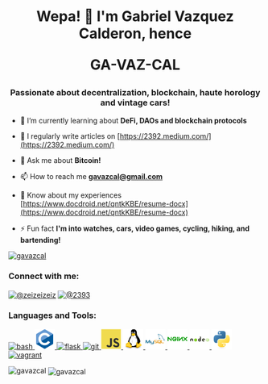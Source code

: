 
<h1 align="center">Wepa! 👋 I'm Gabriel Vazquez Calderon, hence 
  
  GA-VAZ-CAL</h1>
<h3 align="center">Passionate about decentralization, blockchain, haute horology and vintage cars!</h3>



- 🔭 I’m currently learning about **DeFi, DAOs and blockchain protocols**

- 📝 I regularly write articles on [https://2392.medium.com/](https://2392.medium.com/)

- 💬 Ask me about **Bitcoin!**

- 📫 How to reach me **gavazcal@gmail.com**

- 📄 Know about my experiences [https://www.docdroid.net/qntkKBE/resume-docx](https://www.docdroid.net/qntkKBE/resume-docx)

- ⚡ Fun fact **I'm into watches, cars, video games, cycling, hiking, and bartending!**

<p align="left"> <a href="https://github.com/ryo-ma/github-profile-trophy"><img src="https://github-profile-trophy.vercel.app/?username=gavazcal" alt="gavazcal" /></a> </p>

<h3 align="left">Connect with me:</h3>
<p align="left">
<a href="https://twitter.com/@zeizeizeiz" target="blank"><img align="center" src="https://raw.githubusercontent.com/rahuldkjain/github-profile-readme-generator/master/src/images/icons/Social/twitter.svg" alt="@zeizeizeiz" height="30" width="40" /></a>
<a href="https://medium.com/@2393" target="blank"><img align="center" src="https://raw.githubusercontent.com/rahuldkjain/github-profile-readme-generator/master/src/images/icons/Social/medium.svg" alt="@2393" height="30" width="40" /></a>
</p>

<h3 align="left">Languages and Tools:</h3>
<p align="left"> <a href="https://www.gnu.org/software/bash/" target="_blank"> <img src="https://www.vectorlogo.zone/logos/gnu_bash/gnu_bash-icon.svg" alt="bash" width="40" height="40"/> </a> <a href="https://www.cprogramming.com/" target="_blank"> <img src="https://raw.githubusercontent.com/devicons/devicon/master/icons/c/c-original.svg" alt="c" width="40" height="40"/> </a> <a href="https://flask.palletsprojects.com/" target="_blank"> <img src="https://www.vectorlogo.zone/logos/pocoo_flask/pocoo_flask-icon.svg" alt="flask" width="40" height="40"/> </a> <a href="https://git-scm.com/" target="_blank"> <img src="https://www.vectorlogo.zone/logos/git-scm/git-scm-icon.svg" alt="git" width="40" height="40"/> </a> <a href="https://developer.mozilla.org/en-US/docs/Web/JavaScript" target="_blank"> <img src="https://raw.githubusercontent.com/devicons/devicon/master/icons/javascript/javascript-original.svg" alt="javascript" width="40" height="40"/> </a> <a href="https://www.linux.org/" target="_blank"> <img src="https://raw.githubusercontent.com/devicons/devicon/master/icons/linux/linux-original.svg" alt="linux" width="40" height="40"/> </a> <a href="https://www.mysql.com/" target="_blank"> <img src="https://raw.githubusercontent.com/devicons/devicon/master/icons/mysql/mysql-original-wordmark.svg" alt="mysql" width="40" height="40"/> </a> <a href="https://www.nginx.com" target="_blank"> <img src="https://raw.githubusercontent.com/devicons/devicon/master/icons/nginx/nginx-original.svg" alt="nginx" width="40" height="40"/> </a> <a href="https://nodejs.org" target="_blank"> <img src="https://raw.githubusercontent.com/devicons/devicon/master/icons/nodejs/nodejs-original-wordmark.svg" alt="nodejs" width="40" height="40"/> </a> <a href="https://www.python.org" target="_blank"> <img src="https://raw.githubusercontent.com/devicons/devicon/master/icons/python/python-original.svg" alt="python" width="40" height="40"/> </a> <a href="https://www.vagrantup.com/" target="_blank"> <img src="https://www.vectorlogo.zone/logos/vagrantup/vagrantup-icon.svg" alt="vagrant" width="40" height="40"/> </a> </p>

<p><img align="left" src="https://github-readme-stats.vercel.app/api/top-langs?username=gavazcal&show_icons=true&locale=en&layout=compact" alt="gavazcal" /></p>

<p>&nbsp;<img align="center" src="https://github-readme-stats.vercel.app/api?username=gavazcal&show_icons=true&locale=en" alt="gavazcal" /></p>

